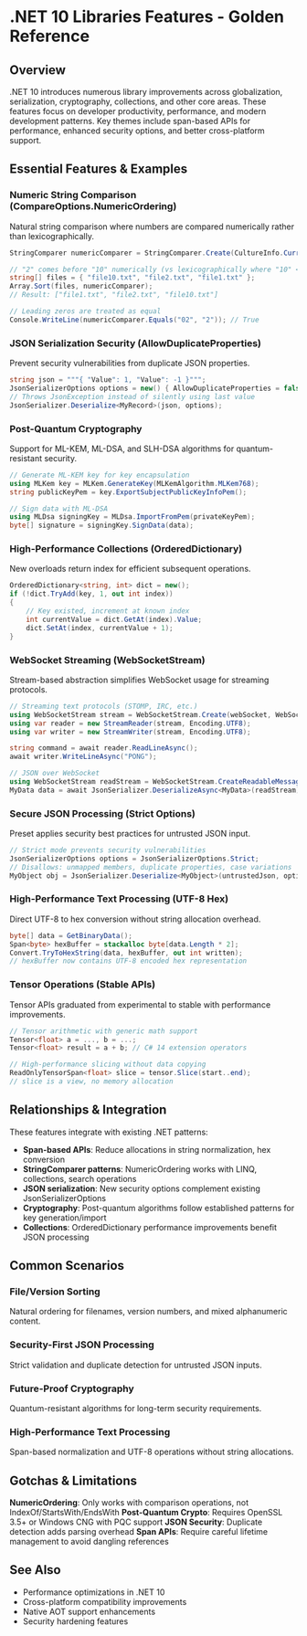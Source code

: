 # .NET 10 Libraries Features - Golden Reference

## Overview
.NET 10 introduces numerous library improvements across globalization, serialization, cryptography, collections, and other core areas. These features focus on developer productivity, performance, and modern development patterns. Key themes include span-based APIs for performance, enhanced security options, and better cross-platform support.

## Essential Features & Examples

### Numeric String Comparison (CompareOptions.NumericOrdering)
Natural string comparison where numbers are compared numerically rather than lexicographically.

```csharp
StringComparer numericComparer = StringComparer.Create(CultureInfo.CurrentCulture, CompareOptions.NumericOrdering);

// "2" comes before "10" numerically (vs lexicographically where "10" < "2")
string[] files = { "file10.txt", "file2.txt", "file1.txt" };
Array.Sort(files, numericComparer);
// Result: ["file1.txt", "file2.txt", "file10.txt"]

// Leading zeros are treated as equal
Console.WriteLine(numericComparer.Equals("02", "2")); // True
```

### JSON Serialization Security (AllowDuplicateProperties)
Prevent security vulnerabilities from duplicate JSON properties.

```csharp
string json = """{ "Value": 1, "Value": -1 }""";
JsonSerializerOptions options = new() { AllowDuplicateProperties = false };
// Throws JsonException instead of silently using last value
JsonSerializer.Deserialize<MyRecord>(json, options);
```

### Post-Quantum Cryptography
Support for ML-KEM, ML-DSA, and SLH-DSA algorithms for quantum-resistant security.

```csharp
// Generate ML-KEM key for key encapsulation
using MLKem key = MLKem.GenerateKey(MLKemAlgorithm.MLKem768);
string publicKeyPem = key.ExportSubjectPublicKeyInfoPem();

// Sign data with ML-DSA
using MLDsa signingKey = MLDsa.ImportFromPem(privateKeyPem);
byte[] signature = signingKey.SignData(data);
```

### High-Performance Collections (OrderedDictionary)
New overloads return index for efficient subsequent operations.

```csharp
OrderedDictionary<string, int> dict = new();
if (!dict.TryAdd(key, 1, out int index))
{
    // Key existed, increment at known index
    int currentValue = dict.GetAt(index).Value;
    dict.SetAt(index, currentValue + 1);
}
```

### WebSocket Streaming (WebSocketStream)
Stream-based abstraction simplifies WebSocket usage for streaming protocols.

```csharp
// Streaming text protocols (STOMP, IRC, etc.)
using WebSocketStream stream = WebSocketStream.Create(webSocket, WebSocketMessageType.Text);
using var reader = new StreamReader(stream, Encoding.UTF8);
using var writer = new StreamWriter(stream, Encoding.UTF8);

string command = await reader.ReadLineAsync();
await writer.WriteLineAsync("PONG");

// JSON over WebSocket
using WebSocketStream readStream = WebSocketStream.CreateReadableMessageStream(webSocket);
MyData data = await JsonSerializer.DeserializeAsync<MyData>(readStream);
```

### Secure JSON Processing (Strict Options)
Preset applies security best practices for untrusted JSON input.

```csharp
// Strict mode prevents security vulnerabilities
JsonSerializerOptions options = JsonSerializerOptions.Strict;
// Disallows: unmapped members, duplicate properties, case variations
MyObject obj = JsonSerializer.Deserialize<MyObject>(untrustedJson, options);
```

### High-Performance Text Processing (UTF-8 Hex)
Direct UTF-8 to hex conversion without string allocation overhead.

```csharp
byte[] data = GetBinaryData();
Span<byte> hexBuffer = stackalloc byte[data.Length * 2];
Convert.TryToHexString(data, hexBuffer, out int written);
// hexBuffer now contains UTF-8 encoded hex representation
```

### Tensor Operations (Stable APIs)
Tensor APIs graduated from experimental to stable with performance improvements.

```csharp
// Tensor arithmetic with generic math support
Tensor<float> a = ..., b = ...;
Tensor<float> result = a + b; // C# 14 extension operators

// High-performance slicing without data copying
ReadOnlyTensorSpan<float> slice = tensor.Slice(start..end);
// slice is a view, no memory allocation
```

## Relationships & Integration
These features integrate with existing .NET patterns:
- **Span-based APIs**: Reduce allocations in string normalization, hex conversion
- **StringComparer patterns**: NumericOrdering works with LINQ, collections, search operations
- **JSON serialization**: New security options complement existing JsonSerializerOptions
- **Cryptography**: Post-quantum algorithms follow established patterns for key generation/import
- **Collections**: OrderedDictionary performance improvements benefit JSON processing

## Common Scenarios

### File/Version Sorting
Natural ordering for filenames, version numbers, and mixed alphanumeric content.

### Security-First JSON Processing
Strict validation and duplicate detection for untrusted JSON inputs.

### Future-Proof Cryptography
Quantum-resistant algorithms for long-term security requirements.

### High-Performance Text Processing
Span-based normalization and UTF-8 operations without string allocations.

## Gotchas & Limitations

**NumericOrdering**: Only works with comparison operations, not IndexOf/StartsWith/EndsWith
**Post-Quantum Crypto**: Requires OpenSSL 3.5+ or Windows CNG with PQC support
**JSON Security**: Duplicate detection adds parsing overhead
**Span APIs**: Require careful lifetime management to avoid dangling references

## See Also
- Performance optimizations in .NET 10
- Cross-platform compatibility improvements
- Native AOT support enhancements
- Security hardening features